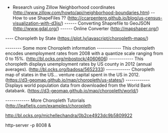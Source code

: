 - Research using Zillow Neighborhood coordinates (http://www.zillow.com/howto/api/neighborhood-boundaries.htm)
-- How to use ShapeFiles ??  (http://ccarpenterg.github.io/blog/us-census-visualization-with-d3js/)
------ Converting Shaprefile to GeoJSON (http://www.gdal.org/)
------ Online Converter (http://mapshaper.org/)

---- Choropleth by State (https://plot.ly/javascript/choropleth-maps/)

-------- Some more Choropleth information
------------ This choropleth encodes unemployment rates from 2008 with a quantize scale ranging from 0 to 15%. (http://bl.ocks.org/mbostock/4060606)
------------ This choropleth displays unemployment rates by US county in 2012 (annual averages). (http://bl.ocks.org/badosa/5652333)
------------ Choropleth map of states in the US... venture capital spent in the US in 2012. (https://d3-geomap.github.io/map/choropleth/us-states/)
------------ Displays world population data from downloaded from the World Bank databank. (https://d3-geomap.github.io/map/choropleth/world/)

------------ More Choropleth Tutorials (http://leafletjs.com/examples/choropleth

http://bl.ocks.org/michellechandra/0b2ce4923dc9b5809922

http-server -p 8008 &
